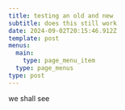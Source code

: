 ```yaml
---
title: testing an old and new
subtitle: does this still work
date: 2024-09-02T20:15:46.912Z
template: post
menus:
  main:
    type: page_menu_item
  type: page_menus
type: post
---
```

we shall see
